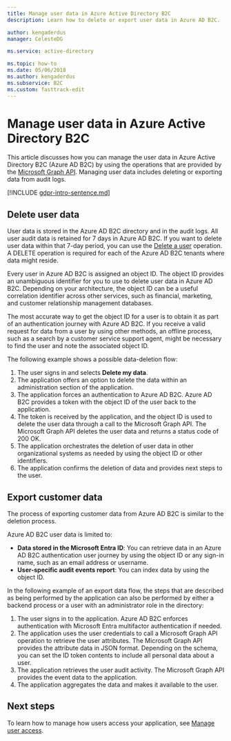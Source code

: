 ```yaml
---
title: Manage user data in Azure Active Directory B2C  
description: Learn how to delete or export user data in Azure AD B2C.

author: kengaderdus
manager: CelesteDG

ms.service: active-directory

ms.topic: how-to
ms.date: 05/06/2018
ms.author: kengaderdus
ms.subservice: B2C
ms.custom: fasttrack-edit
---
```


# Manage user data in Azure Active Directory B2C

 This article discusses how you can manage the user data in Azure Active Directory B2C (Azure AD B2C) by using the operations that are provided by the [Microsoft Graph API](/graph/use-the-api). Managing user data includes deleting or exporting data from audit logs.

[!INCLUDE [gdpr-intro-sentence.md](../../includes/gdpr-intro-sentence.md)]

## Delete user data

User data is stored in the Azure AD B2C directory and in the audit logs. All user audit data is retained for 7 days in Azure AD B2C. If you want to delete user data within that 7-day period, you can use the [Delete a user](/graph/api/user-delete) operation. A DELETE operation is required for each of the Azure AD B2C tenants where data might reside.

Every user in Azure AD B2C is assigned an object ID. The object ID provides an unambiguous identifier for you to use to delete user data in Azure AD B2C. Depending on your architecture, the object ID can be a useful correlation identifier across other services, such as financial, marketing, and customer relationship management databases.

The most accurate way to get the object ID for a user is to obtain it as part of an authentication journey with Azure AD B2C. If you receive a valid request for data from a user by using other methods, an offline process, such as a search by a customer service support agent, might be necessary to find the user and note the associated object ID.

The following example shows a possible data-deletion flow:

1. The user signs in and selects **Delete my data**.
2. The application offers an option to delete the data within an administration section of the application.
3. The application forces an authentication to Azure AD B2C. Azure AD B2C provides a token with the object ID of the user back to the application.
4. The token is received by the application, and the object ID is used to delete the user data through a call to the Microsoft Graph API. The Microsoft Graph API deletes the user data and returns a status code of 200 OK.
5. The application orchestrates the deletion of user data in other organizational systems as needed by using the object ID or other identifiers.
6. The application confirms the deletion of data and provides next steps to the user.

## Export customer data

The process of exporting customer data from Azure AD B2C is similar to the deletion process.

Azure AD B2C user data is limited to:

- **Data stored in the Microsoft Entra ID**: You can retrieve data in an Azure AD B2C authentication user journey by using the object ID or any sign-in name, such as an email address or username.
- **User-specific audit events report**: You can index data by using the object ID.

In the following example of an export data flow, the steps that are described as being performed by the application can also be performed by either a backend process or a user with an administrator role in the directory:

1. The user signs in to the application. Azure AD B2C enforces authentication with Microsoft Entra multifactor authentication if needed.
2. The application uses the user credentials to call a Microsoft Graph API operation to retrieve the user attributes. The Microsoft Graph API provides the attribute data in JSON format. Depending on the schema, you can set the ID token contents to include all personal data about a user.
3. The application retrieves the user audit activity. The Microsoft Graph API provides the event data to the application.
4. The application aggregates the data and makes it available to the user.

## Next steps

To learn how to manage how users access your application, see [Manage user access](manage-user-access.md).

